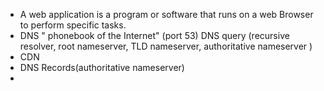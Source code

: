 - A web application is a program or software that runs on a web Browser to perform specific tasks.
- DNS " phonebook of the Internet"   (port 53)  DNS query  (recursive resolver, root nameserver, TLD nameserver, authoritative nameserver )
- CDN 
- DNS Records(authoritative nameserver)
- 